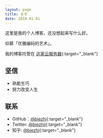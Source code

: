 ```yaml
---
layout: page
title: 关于
date: 2018-01-01
---
```


这里是我的个人博客，还没想起来写什么好。

仰慕「优雅编码的艺术」。

我的博客托管在 [这家云服务器](https://my.cloudleft.com/aff.php?aff=498){:target="_blank"}

## 坚信

* 熟能生巧
* 努力改变人生

## 联系

* GitHub：[@biezhi](https://github.com/biezhi){:target="_blank"}
* Twitter: [@biezhii](https://twitter.com/biezhii){:target="_blank"}
* 知乎: [@biezhi](http://www.zhihu.com/people/biezhi){:target="_blank"}
